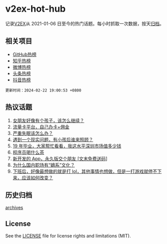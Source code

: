# v2ex-hot-hub

 记录[V2EX](https://www.v2ex.com/)从 2021-01-06 日至今的热门话题。每小时抓取一次数据，按天[归档](archives)。
 
 ## 相关项目

- [GitHub热榜](https://github.com/it985/github-hot-hub)
- [知乎热榜](https://github.com/it985/zhihu-hot-hub)
- [微博热榜](https://github.com/it985/weibo-hot-hub)
- [头条热榜](https://github.com/it985/toutiao-hot-hub)
- [抖音热榜](https://github.com/it985/douyin-hot-hub)


 `更新时间：2024-02-22 19:00:53 +0800`

## 热议话题

1. [女朋友好像有个孩子，该怎么继续？](https://www.v2ex.com/t/1017392)
1. [流量卡平台，自己办卡+佣金](https://www.v2ex.com/t/1017424)
1. [严重失眠该怎么办？](https://www.v2ex.com/t/1017427)
1. [遇到一个现实问题，有小孩后谁来照顾？](https://www.v2ex.com/t/1017442)
1. [19 年毕业，大家帮忙看看，我这水平深圳市场值多少钱](https://www.v2ex.com/t/1017458)
1. [程序员喝什么茶](https://www.v2ex.com/t/1017462)
1. [新开发的 App，永久版交个朋友 [文末免费送码]](https://www.v2ex.com/t/1017611)
1. [为什么国内职场有“嫡系”文化？](https://www.v2ex.com/t/1017402)
1. [下班后，好像最想做的就是打 lol，其他事情也想做，但是一打游戏就停不下来，应该如何改变？](https://www.v2ex.com/t/1017478)

## 历史归档

[archives](archives)

## License

See the [LICENSE](LICENSE) file for license rights and limitations (MIT).
